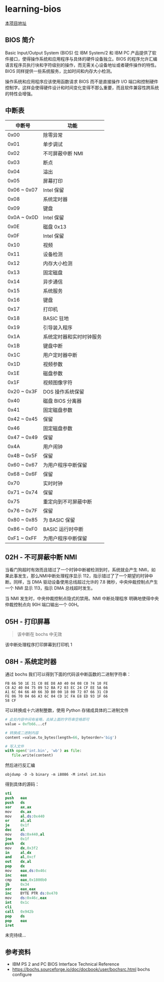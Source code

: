 # learning-bios

[本项目地址](https://github.com/StevenBaby/learning-bios)

## BIOS 简介

Basic Input/Output System (BIOS) 位 IBM System/2 和 IBM PC 产品提供了软件接口，使得操作系统和应用程序与具体的硬件设备独立。BIOS 的程序允许汇编语言程序员执行块和字符级别的操作，而无需关心设备地址或者硬件操作的特性。BIOS 同样提供一些系统服务，比如时间和内存大小检测。

操作系统和应用程序应该使用函数请求 BIOS 而不是直接操作 I/O 端口和控制硬件控制字。这样会使得硬件设计和时间变化变得不那么重要，而且软件兼容性跨系统的特性会增强。

## 中断表

| 中断号      | 功能                     |
| ----------- | ------------------------ |
| 0x00        | 除零异常                 |
| 0x01        | 单步调试                 |
| 0x02        | 不可屏蔽中断 NMI         |
| 0x03        | 断点                     |
| 0x04        | 溢出                     |
| 0x05        | 屏幕打印                 |
| 0x06 ~ 0x07 | Intel 保留               |
| 0x08        | 系统定时器               |
| 0x09        | 键盘                     |
| 0x0A ~ 0x0D | Intel 保留               |
| 0x0E        | 磁盘  0x13               |
| 0x0F        | Intel 保留               |
| 0x10        | 视频                     |
| 0x11        | 设备检测                 |
| 0x12        | 内存大小检测             |
| 0x13        | 固定磁盘                 |
| 0x14        | 异步通信                 |
| 0x15        | 系统服务                 |
| 0x16        | 键盘                     |
| 0x17        | 打印机                   |
| 0x18        | BASIC 驻地               |
| 0x19        | 引导装入程序             |
| 0x1A        | 系统定时器和实时时钟服务 |
| 0x1B        | 键盘中断                 |
| 0x1C        | 用户定时器中断           |
| 0x1D        | 视频参数                 |
| 0x1E        | 磁盘参数                 |
| 0x1F        | 视频图像字符             |
| 0x20 ~ 0x3F | DOS 操作系统保留         |
| 0x40        | 磁盘 BIOS 分离器         |
| 0x41        | 固定磁盘参数             |
| 0x42 ~ 0x45 | 保留                     |
| 0x46        | 固定磁盘参数             |
| 0x47 ~ 0x49 | 保留                     |
| 0x4A        | 用户闹钟                 |
| 0x4B ~ 0x5F | 保留                     |
| 0x60 ~ 0x67 | 为用户程序中断保留       |
| 0x68 ~ 0x6F | 保留                     |
| 0x70        | 实时时钟                 |
| 0x71 ~ 0x74 | 保留                     |
| 0x75        | 重定向到不可屏蔽中断     |
| 0x76 ~ 0x7F | 保留                     |
| 0x80 ~ 0x85 | 为 BASIC 保留            |
| 0x86 ~ 0xF0 | BASIC 运行时中断         |
| 0xF1 ~ 0xFF | 为用户程序中断保留       |

## 02H - 不可屏蔽中断 NMI

当看门狗超时有效而且错过了一个时钟中断被检测到时，系统就会产生 NMI，如果此事发生，那么NMI中断处理程序显示 112，指示错过了了一个期望的时钟中断。同样，当 DMA 驱动设备使用总线超过允许的 7.8 微秒，中央仲裁控制点产生一个 NMI 显示 113，指示 DMA 总线超时发生。

当 NMI 发生时，中央仲裁控制点隐式的禁用。NMI 中断处理程序 明确地使得中央仲裁控制点向 90H 端口输出一个 00H。

## 05H - 打印屏幕

> 该中断在 bochs 中无效

该中断处理程序打印屏幕到打印机 1

## 08H - 系统定时器

通过 bochs 我们可以得到下面的代码该中断函数的二进制字符串：

```bin
FB 66 50 1E 31 C0 8E D8 A0 40 04 08 C0 74 10 FE
C8 A2 40 04 75 09 52 BA F2 03 EC 24 CF EE 5A 66
A1 6C 04 66 40 66 3D B0 00 18 00 72 07 66 31 C0
FE 06 70 04 66 A3 6C 04 CD 1C FA E8 ED 93 1F 66
58 CF 
```

可以转换成十六进制整数，使用 Python 存储成具体的二进制文件

```python
# 此处内容中间有省略，去掉上面的字符串空格即可
value = 0xfb66...cf 

# 转换成二进制内容
content =value.to_bytes(length=66, byteorder='big')

# 写入文件
with open('int.bin', 'wb') as file:
   file.write(content)
```

然后进行反汇编

    objdump -D -b binary -m i8086 -M intel int.bin

得到具体的源码：

```s
sti
push   eax
push   ds
xor    ax,ax
mov    ds,ax
mov    al,ds:0x440
or     al,al
je     0x1f
dec    al
mov    ds:0x440,al
jne    0x1f
push   dx
mov    dx,0x3f2
in     al,dx
and    al,0xcf
out    dx,al
pop    dx
mov    eax,ds:0x46c
inc    eax
cmp    eax,0x1800b0
jb     0x34
xor    eax,eax
inc    BYTE PTR ds:0x470
mov    ds:0x46c,eax
int    0x1c
cli    
call   0x942b
pop    ds
pop    eax
iret
```

未完待续...

## 参考资料

- IBM PS 2 and PC BIOS Interface Technical Reference
- <https://bochs.sourceforge.io/doc/docbook/user/bochsrc.html> bochs configure